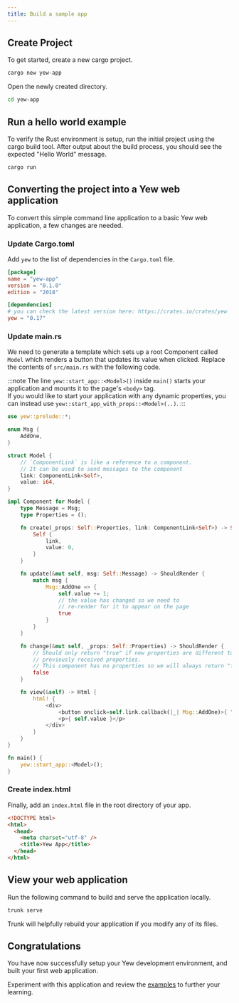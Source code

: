```yaml
---
title: Build a sample app
---
```


## Create Project

To get started, create a new cargo project.

```bash
cargo new yew-app
```

Open the newly created directory.

```bash
cd yew-app
```

## Run a hello world example

To verify the Rust environment is setup, run the initial project using the cargo build tool.  After output about the build process, you should see the expected "Hello World" message.


```bash
cargo run
```

## Converting the project into a Yew web application

To convert this simple command line application to a basic Yew web application, a few changes are needed.

### Update Cargo.toml

Add `yew` to the list of dependencies in the `Cargo.toml` file.

```toml
[package]
name = "yew-app"
version = "0.1.0"
edition = "2018"

[dependencies]
# you can check the latest version here: https://crates.io/crates/yew
yew = "0.17"
```

### Update main.rs

We need to generate a template which sets up a root Component called `Model` which renders a button that updates its value when clicked.
Replace the contents of `src/main.rs` with the following code.

:::note
The line `yew::start_app::<Model>()` inside `main()` starts your application and mounts it to the page's `<body>` tag.  
If you would like to start your application with any dynamic properties, you can instead use `yew::start_app_with_props::<Model>(..)`.
:::


```rust
use yew::prelude::*;

enum Msg {
    AddOne,
}

struct Model {
    // `ComponentLink` is like a reference to a component.
    // It can be used to send messages to the component
    link: ComponentLink<Self>,
    value: i64,
}

impl Component for Model {
    type Message = Msg;
    type Properties = ();

    fn create(_props: Self::Properties, link: ComponentLink<Self>) -> Self {
        Self {
            link,
            value: 0,
        }
    }

    fn update(&mut self, msg: Self::Message) -> ShouldRender {
        match msg {
            Msg::AddOne => {
                self.value += 1;
                // the value has changed so we need to
                // re-render for it to appear on the page
                true
            }
        }
    }

    fn change(&mut self, _props: Self::Properties) -> ShouldRender {
        // Should only return "true" if new properties are different to
        // previously received properties.
        // This component has no properties so we will always return "false".
        false
    }

    fn view(&self) -> Html {
        html! {
            <div>
                <button onclick=self.link.callback(|_| Msg::AddOne)>{ "+1" }</button>
                <p>{ self.value }</p>
            </div>
        }
    }
}

fn main() {
    yew::start_app::<Model>();
}
```

### Create index.html

Finally, add an `index.html` file in the root directory of your app.

```html
<!DOCTYPE html>
<html>
  <head>
    <meta charset="utf-8" />
    <title>Yew App</title>
  </head>
</html>
```

## View your web application

Run the following command to build and serve the application locally.

```bash
trunk serve
```

Trunk will helpfully rebuild your application if you modify any of its files.


## Congratulations

You have now successfully setup your Yew development environment, and built your first web application.

Experiment with this application and review the [examples](./examples.md) to further your learning.